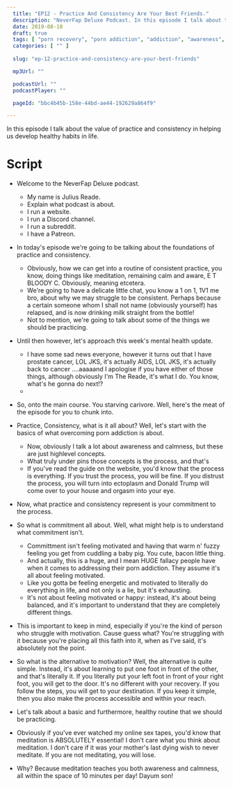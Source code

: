 ```yaml
---
  title: "EP12 - Practice And Consistency Are Your Best Friends."
  description: "NeverFap Deluxe Podcast. In this episode I talk about the value of practice and consistency in helping us develop healthy habits in life."
  date: 2019-08-10
  draft: true
  tags: [ "porn recovery", "porn addiction", "addiction", "awareness", "nofap", "neverfap", "neverfap deluxe", "neverfap basics", "nofap podcast", "neverfap podcast", "neverfap deluxe podcast" ]
  categories: [ "" ]
  
  slug: "ep-12-practice-and-consistency-are-your-best-friends"

  mp3Url: ""

  podcastUrl: ""
  podcastPlayer: ""

  pageId: "bbc4b45b-158e-44bd-ae44-192629a864f9"

---
```


In this episode I talk about the value of practice and consistency in helping us develop healthy habits in life.


# Script

- Welcome to the NeverFap Deluxe podcast. 
  - My name is Julius Reade. 
  - Explain what podcast is about.
  - I run a website.
  - I run a Discord channel.
  - I run a subreddit. 
  - I have a Patreon.

- In today's episode we're going to be talking about the foundations of practice and consistency.
    - Obviously, how we can get into a routine of consistent practice, you know, doing things like meditation, remaining calm and aware, E T BLOODY C. Obviously, meaning etcetera.
    - We're going to have a delicate little chat, you know a 1 on 1, 1V1 me bro, about why we may struggle to be consistent. Perhaps because a certain someone whom I shall not name (obviously yourself) has relapsed, and is now drinking milk straight from the bottle!
    - Not to mention, we're going to talk about some of the things we should be practicing.

- Until then however, let's approach this week's mental health update.
    - I have some sad news everyone, however it turns out that I have prostate cancer, LOL JKS, it's actually AIDS, LOL JKS, it's actually back to cancer ....aaaaand I apologise if you have either of those things, although obviously I'm The Reade, it's what I do. You know, what's he gonna do next!?
    - 


- So, onto the main course. You starving carivore. Well, here's the meat of the episode for you to chunk into.

- Practice, Consistency, what is it all about? Well, let's start with the basics of what overcoming porn addiction is about.
    - Now, obviously I talk a lot about awareness and calmness, but these are just highlevel concepts.
    - What truly under pins those concepts is the process, and that's
    - If you've read the guide on the website, you'd know that the process is everything. If you trust the process, you will be fine. If you distrust the process, you will turn into ectoplasm and Donald Trump will come over to your house and orgasm into your eye.

- Now, what practice and consistency represent is your commitment to the process.


- So what is commitment all about. Well, what might help is to understand what commitment isn't.
    - Committment isn't feeling motivated and having that warm n' fuzzy feeling you get from cuddling a baby pig. You cute, bacon little thing.
    - And actually, this is a huge, and I mean HUGE fallacy people have when it comes to addressing their porn addiction. They assume it's all about feeling motivated.
    - Like you gotta be feeling energetic and motivated to literally do everything in life, and not only is a lie, but it's exhausting.
    - It's not about feeling motivated or happy: instead, it's about being balanced, and it's important to understand that they are completely different things.

- This is important to keep in mind, especially if you're the kind of person who struggle with motivation. Cause guess what? You're struggling with it because you're placing all this faith into it, when as I've said, it's absolutely not the point.

- So what is the alternative to motivation? Well, the alternative is quite simple. Instead, it's about learning to put one foot in front of the other, and that's literally it. If you literally put your left foot in front of your right foot, you will get to the door. It's no different with your recovery. If you follow the steps, you will get to your destination. If you keep it simple, then you also make the process accessible and within your reach.

- Let's talk about a basic and furthermore, healthy routine that we should be practicing.
- Obviously if you've ever watched my online sex tapes, you'd know that meditation is ABSOLUTELY essential! I don't care what you think about meditation. I don't care if it was your mother's last dying wish to never meditate. If you are not meditating, you will lose.
- Why? Because meditation teaches you both awareness and calmness, all within the space of 10 minutes per day! Dayum son!

